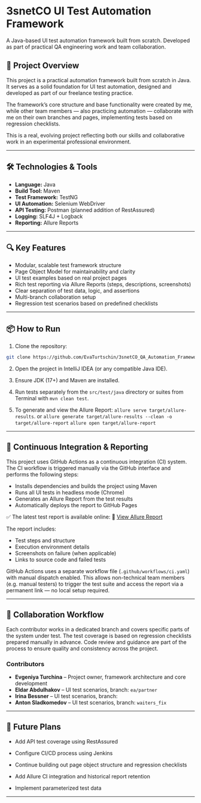 # 3snetCO UI Test Automation Framework

A Java-based UI test automation framework built from scratch. Developed as part of practical QA engineering work and team collaboration.

## 🧩 Project Overview

This project is a practical automation framework built from scratch in Java. It serves as a solid foundation for UI test automation, designed and developed as part of our freelance testing practice.

The framework’s core structure and base functionality were created by me, while other team members — also practicing automation — collaborate with me on their own branches and pages, implementing tests based on regression checklists.

This is a real, evolving project reflecting both our skills and collaborative work in an experimental professional environment.

---

## 🛠️ Technologies & Tools

- **Language:** Java  
- **Build Tool:** Maven  
- **Test Framework:** TestNG 
- **UI Automation:** Selenium WebDriver  
- **API Testing:** Postman (planned addition of RestAssured)  
- **Logging:** SLF4J + Logback
- **Reporting:** Allure Reports

---

## 🔍 Key Features

- Modular, scalable test framework structure  
- Page Object Model for maintainability and clarity  
- UI test examples based on real project pages
- Rich test reporting via Allure Reports (steps, descriptions, screenshots)
- Clear separation of test data, logic, and assertions  
- Multi-branch collaboration setup  
- Regression test scenarios based on predefined checklists
  
---

## 📦 How to Run

1. Clone the repository:

```bash
git clone https://github.com/EvaTurtschin/3snetCO_QA_Automation_Framework.git
```

2. Open the project in IntelliJ IDEA (or any compatible Java IDE).

3. Ensure JDK (17+) and Maven are installed.

4. Run tests separately from the `src/test/java` directory or suites from Terminal with `mvn clean test`.

5. To generate and view the Allure Report: `allure serve target/allure-results`.
 or `allure generate target/allure-results --clean -o target/allure-report` 
    `allure open target/allure-report`

---

## 🚀 Continuous Integration & Reporting

This project uses GitHub Actions as a continuous integration (CI) system. The CI workflow is triggered manually via the GitHub interface and performs the following steps:
- Installs dependencies and builds the project using Maven
- Runs all UI tests in headless mode (Chrome)
- Generates an Allure Report from the test results
- Automatically deploys the report to GitHub Pages

✅ The latest test report is available online:
🔗 [View Allure Report](https://evaturtschin.github.io/3snetCO_QA_Automation_Framework/)

The report includes:
- Test steps and structure
- Execution environment details
- Screenshots on failure (when applicable)
- Links to source code and failed tests

GitHub Actions uses a separate workflow file (`.github/workflows/ci.yaml`) with manual dispatch enabled. This allows non-technical team members (e.g. manual testers) to trigger the test suite and access the report via a permanent link — no local setup required.

---

## 👥 Collaboration Workflow
Each contributor works in a dedicated branch and covers specific parts of the system under test. The test coverage is based on regression checklists prepared manually in advance. Code review and guidance are part of the process to ensure quality and consistency across the project.

### Contributors

- **Evgeniya Turchina** – Project owner, framework architecture and core development  
- **Eldar Abdulhakov** – UI test scenarios, branch: `ea/partner`  
- **Irina Bessner** – UI test scenarios, branch: 
- **Anton Sladkomedov** – UI test scenarios, branch: `waiters_fix` 

---

## 🔄 Future Plans

- Add API test coverage using RestAssured

- Configure CI/CD process using Jenkins

- Continue building out page object structure and regression checklists

- Add Allure CI integration and historical report retention

- Implement parameterized test data
---
